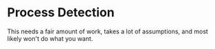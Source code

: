 # Process Detection

This needs a fair amount of work, takes a lot of assumptions, and most likely won't do what you want.